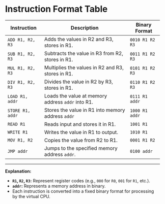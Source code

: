 
# Instruction Format Table

| **Instruction** | **Description**                                   | **Binary Format**             |
|------------------|--------------------------------------------------|-------------------------------|
| `ADD R1, R2, R3` | Adds the values in R2 and R3, stores in R1.      | `0010 R1 R2 R3`               |
| `SUB R1, R2, R3` | Subtracts the value in R3 from R2, stores in R1. | `0011 R1 R2 R3`               |
| `MUL R1, R2, R3` | Multiplies the values in R2 and R3, stores in R1.| `0101 R1 R2 R3`               |
| `DIV R1, R2, R3` | Divides the value in R2 by R3, stores in R1.     | `0110 R1 R2 R3`               |
| `LOAD R1, addr`  | Loads the value at memory address `addr` into R1.| `0111 R1 addr`                |
| `STORE R1, addr` | Stores the value in R1 into memory address `addr`| `1000 R1 addr`                |
| `READ R1`        | Reads input and stores it in R1.                 | `1001 R1`                     |
| `WRITE R1`       | Writes the value in R1 to output.                | `1010 R1`                     |
| `MOV R1, R2`     | Copies the value from R2 to R1.                  | `0001 R1 R2`                  |
| `JMP addr`       | Jumps to the specified memory address `addr`.    | `0100 addr`                   |

---

**Explanation:**
- **`R1`, `R2`, `R3`:** Represent register codes (e.g., `000` for `R0`, `001` for `R1`, etc.).
- **`addr`:** Represents a memory address in binary.
- Each instruction is converted into a fixed binary format for processing by the virtual CPU.
